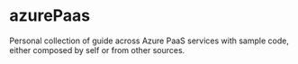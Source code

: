 # azurePaas
Personal collection of guide across Azure PaaS services with sample code, either composed by self or from other sources.
